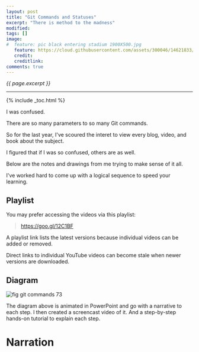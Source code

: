 ```yaml
---
layout: post
title: "Git Commands and Statuses"
excerpt: "There is method to the madness"
modified:
tags: []
image:
#  feature: pic black entering stadium 1900X500.jpg
   feature: https://cloud.githubusercontent.com/assets/300046/14621833/d9af8f54-0582-11e6-9c88-7e8d1cead630.jpg 
   credit: 
   creditlink: 
comments: true
---
```

<i>{{ page.excerpt }}</i>
<hr />

{% include _toc.html %}

I was confused.

There are so many parameters to so many Git commands.

So for the last year, I've scoured the interet to view every blog, video, and book about the subject.

I figured that if I was so confused, others are as well.

Below are the notes and drawings from me trying to make sense of it all.

I've worked hard to come up with a logical sequence to speed your learning.


## Playlist

You may prefer accessing the videos via this playlist:

> <a target="_blank" href="https://goo.gl/12C1BF">https://goo.gl/12C1BF</a>

A playlist link lists the latest versions because individual videos can be added or removed.

Direct links to individual YouTube videos can become stale when newer versions are downloaded.


## Diagram

<img alt="fig git commands 73" src="https://cloud.githubusercontent.com/assets/300046/14056725/8d952e7e-f2b5-11e5-8a24-bbe0b81e42b4.png"><!-- width="735" --> 

The diagram above is animated in PowerPoint and go with a narrative to each step.
I then created a screencast video of it.
And a step-by-step hands-on tutorial to explain each step.

# Narration